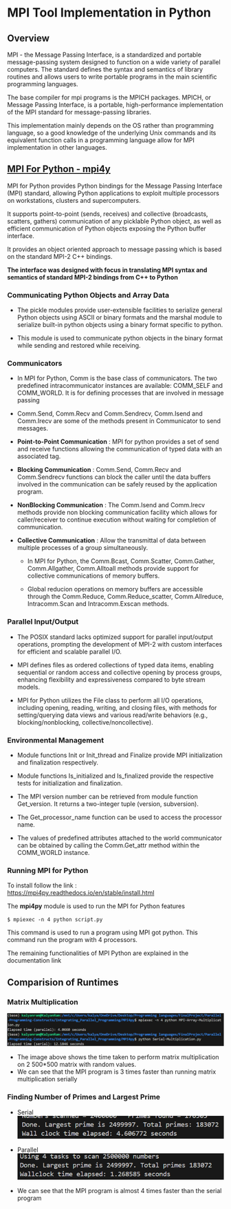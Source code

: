 # MPI Tool Implementation in Python

## Overview 

MPI - the Message Passing Interface, is a standardized and portable message-passing system designed to function on a wide variety of parallel computers. The standard defines the syntax and semantics of library routines and allows users to write portable programs in the main scientific programming languages.

The base compiler for mpi programs is the MPICH packages. MPICH, or Message Passing Interface, is a portable, high-performance implementation of the MPI standard for message-passing libraries.

This implementation mainly depends on the OS rather than programming language, so a good knowledge of the underlying Unix commands and its equivalent function calls in a programming language allow for MPI implementation in other languages.


## [MPI For Python - mpi4y](https://mpi4py.readthedocs.io/en/stable/)

MPI for Python provides Python bindings for the Message Passing Interface (MPI) standard, allowing Python applications to exploit multiple processors on workstations, clusters and supercomputers.

It supports point-to-point (sends, receives) and collective (broadcasts, scatters, gathers) communication of any picklable Python object, as well as efficient communication of Python objects exposing the Python buffer interface.

It provides an object oriented approach to message passing which is based on the standard MPI-2 C++ bindings. 

**The interface was designed with focus in translating MPI syntax and semantics of standard MPI-2 bindings from C++ to Python**

### Communicating Python Objects and Array Data

- The pickle modules provide user-extensible facilities to serialize general Python objects using ASCII or binary formats and the marshal module to serialize built-in python objects using a binary format specific to python.

- This module is used to communicate python objects in the binary format while sending and restored while receiving.

### Communicators

- In MPI for Python, Comm is the base class of communicators. The two predefined intracommunicator instances are available: COMM_SELF and COMM_WORLD. It is for defining processes that are involved in message passing

-  Comm.Send, Comm.Recv and Comm.Sendrecv, Comm.Isend and Comm.Irecv are some of the methods present in Communicator to send messages.

- **Point-to-Point Communication** : MPI for python provides a set of send and receive functions allowing the communication of typed data with an associated tag.

- **Blocking Communication** :  Comm.Send, Comm.Recv and Comm.Sendrecv functions can block the caller until the data buffers involved in the communication can be safely reused by the application program.

- **NonBlocking Communication** : The  Comm.Isend and Comm.Irecv methods provide non blocking communication facility which allows for caller/receiver to continue execution without waiting for completion of communication.

- **Collective Communication** : Allow the transmittal of data between multiple processes of a group simultaneously. 

    - In MPI for Python, the Comm.Bcast, Comm.Scatter, Comm.Gather, Comm.Allgather, Comm.Alltoall methods provide support for collective communications of memory buffers. 

    - Global reducion operations on memory buffers are accessible through the Comm.Reduce, Comm.Reduce_scatter, Comm.Allreduce, Intracomm.Scan and Intracomm.Exscan methods.

### Parallel Input/Output

- The POSIX standard lacks optimized support for parallel input/output operations, prompting the development of MPI-2 with custom interfaces for efficient and scalable parallel I/O.

- MPI defines files as ordered collections of typed data items, enabling sequential or random access and collective opening by process groups, enhancing flexibility and expressiveness compared to byte stream models.

- MPI for Python utilizes the File class to perform all I/O operations, including opening, reading, writing, and closing files, with methods for setting/querying data views and various read/write behaviors (e.g., blocking/nonblocking, collective/noncollective).

### Environmental Management

- Module functions Init or Init_thread and Finalize provide MPI initialization and finalization respectively.

- Module functions Is_initialized and Is_finalized provide the respective tests for initialization and finalization.

- The MPI version number can be retrieved from module function Get_version. It returns a two-integer tuple (version, subversion).

- The Get_processor_name function can be used to access the processor name.

- The values of predefined attributes attached to the world communicator can be obtained by calling the Comm.Get_attr method within the COMM_WORLD instance.



### Running MPI for Python 

To install follow the link : https://mpi4py.readthedocs.io/en/stable/install.html

The **mpi4py** module is used to run the MPI for Python features

```
$ mpiexec -n 4 python script.py
```

This command is used to run a program using MPI got python. This command run the program with 4 processors.

The remaining functionalities of MPI Python are explained in the documentation link 


## Comparision of Runtimes

### Matrix Multiplication

![Matrix Multiplication Runtime Results](./Images/MatrixMul.png)

- The image above shows the time taken to perform matrix multiplication on 2 500*500 matrix with random values.
- We can see that the MPI program is 3 times faster than running matrix multiplication serially

### Finding Number of Primes and Largest Prime

- Serial
![Primes Serial](./Images/Prime1.png)
- Parallel
![Primes Parallel](./Images/Prime2.png)

- We can see that the MPI program is almost 4 times faster than the serial program
